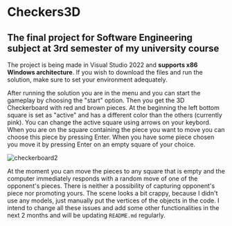 # Checkers3D

## The final project for Software Engineering subject at 3rd semester of my university course

The project is being made in Visual Studio 2022 and **supports x86 Windows architecture**. If you wish to download the files and run the solution, make sure to set your environment adequately.

After running the solution you are in the menu and you can start the gameplay by choosing the "start" option. Then you get the 3D Checkerboard with red and brown pieces. At the beginning the left bottom square is set as "active" and has a different color than the others (currently pink). You can change the active square using arrows on your keybord. When you are on the square containing the piece you want to move you can choose this piece by pressing Enter. When you have some piece chosen you move it by pressing Enter on an empty square of your choice.

![checkerboard2](https://user-images.githubusercontent.com/86531146/207727176-9f8839f7-ad2d-4efb-9b17-23c40cd6a5c3.png)

At the moment you can move the pieces to any square that is empty and the computer immediately responds with a random move of one of the opponent's pieces. There is neither a possibility of capturing opponent's piece nor promoting yours. The scene looks a bit crappy, because I didn't use any models, just manually put the vertices of the objects in the code. I intend to change all these issues and add some other functionalities in the next 2 months and will be updating `README.md` regularly.

